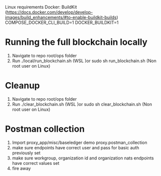 
Linux requirements Docker: BuildKit (https://docs.docker.com/develop/develop-images/build_enhancements/#to-enable-buildkit-builds)
COMPOSE_DOCKER_CLI_BUILD=1
DOCKER_BUILDKIT=1

# Running the full blockchain locally

1. Navigate to repo root/ops folder
2. Run ./local/run_blockchain.sh (WSL )or sudo sh run_blockchain.sh (Non root user on Linux)

# Cleanup

1. Navigate to repo root/ops folder
2. Run ./clear_blockchain.sh (WSL )or sudo sh clear_blockchain.sh (Non root user on Linux)

# Postman collection
1. Import proxy_app/misc/baseledger demo proxy.postman_collection
2. make sure endpoints have correct user and pass for basic auth previously set
3. make sure workgroup, organization id and organization nats endpoints have correct values set
4. fire away
